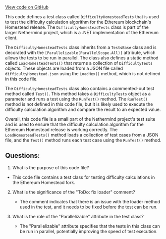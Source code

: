 [View code on GitHub](https://github.com/NethermindEth/nethermind/src/Nethermind/Ethereum.Difficulty.Test/DifficultyHomesteadTests.cs)

This code defines a test class called `DifficultyHomesteadTests` that is used to test the difficulty calculation algorithm for the Ethereum blockchain's Homestead release. The `DifficultyHomesteadTests` class is part of the larger Nethermind project, which is a .NET implementation of the Ethereum client.

The `DifficultyHomesteadTests` class inherits from a `TestsBase` class and is decorated with the `[Parallelizable(ParallelScope.All)]` attribute, which allows the tests to be run in parallel. The class also defines a static method called `LoadHomesteadTests()` that returns a collection of `DifficultyTests` objects. These objects are loaded from a JSON file called `difficultyHomestead.json` using the `LoadHex()` method, which is not defined in this code file.

The `DifficultyHomesteadTests` class also contains a commented-out test method called `Test()`. This method takes a `DifficultyTests` object as a parameter and runs a test using the `RunTest()` method. The `RunTest()` method is not defined in this code file, but it is likely used to execute the difficulty calculation algorithm and compare the result to an expected value.

Overall, this code file is a small part of the Nethermind project's test suite and is used to ensure that the difficulty calculation algorithm for the Ethereum Homestead release is working correctly. The `LoadHomesteadTests()` method loads a collection of test cases from a JSON file, and the `Test()` method runs each test case using the `RunTest()` method.
## Questions: 
 1. What is the purpose of this code file?
   - This code file contains a test class for testing difficulty calculations in the Ethereum Homestead fork.

2. What is the significance of the "ToDo: fix loader" comment?
   - The comment indicates that there is an issue with the loader method used in the test, and it needs to be fixed before the test can be run.

3. What is the role of the "Parallelizable" attribute in the test class?
   - The "Parallelizable" attribute specifies that the tests in this class can be run in parallel, potentially improving the speed of test execution.